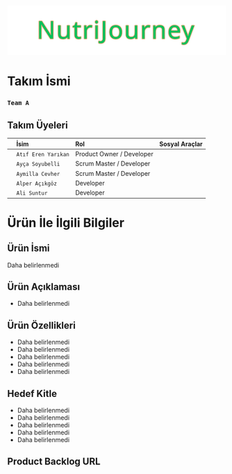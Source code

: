 ![NutriJourney](https://github.com/Akemeyn/group3flutter/blob/main/appFiles/readmeImages/nutrijourney.png)


# Takım İsmi

### **`Team A`**

## Takım Üyeleri


|  | İsim     | Rol                       | Sosyal Araçlar|
| :- | :- | :- | :- |
| | `Atıf Eren Yarıkan` | Product Owner / Developer | |
| | `Ayça Soyubelli` | Scrum Master / Developer | |
| | `Aymilla Cevher` | Scrum Master / Developer | |
| | `Alper Açıkgöz` | Developer | |
| | `Ali Suntur` | Developer | |

# Ürün İle İlgili Bilgiler

## Ürün İsmi

Daha belirlenmedi

## Ürün Açıklaması

- Daha belirlenmedi

## Ürün Özellikleri

- Daha belirlenmedi
- Daha belirlenmedi
- Daha belirlenmedi
- Daha belirlenmedi
- Daha belirlenmedi

## Hedef Kitle

- Daha belirlenmedi
- Daha belirlenmedi
- Daha belirlenmedi
- Daha belirlenmedi
- Daha belirlenmedi

## Product Backlog URL


